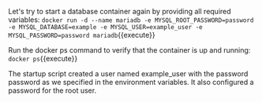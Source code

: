 Let's try to start a database container again by providing all required variables:
`docker run -d --name mariadb -e MYSQL_ROOT_PASSWORD=password -e MYSQL_DATABASE=example -e MYSQL_USER=example_user -e MYSQL_PASSWORD=password mariadb`{{execute}}

Run the docker ps command to verify that the container is up and running:
`docker ps`{{execute}}

The startup script created a user named example_user with the password password as we specified in the environment variables. It also configured a password for the root user.